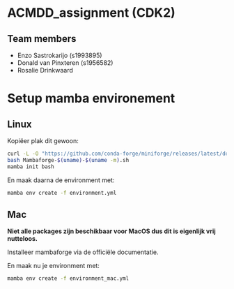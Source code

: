 # ACMDD_assignment (CDK2)
## Team members
- Enzo Sastrokarijo (s1993895)
- Donald van Pinxteren (s1956582)
- Rosalie Drinkwaard

# Setup mamba environement

## Linux

Kopiëer plak dit gewoon:
```sh
curl -L -O "https://github.com/conda-forge/miniforge/releases/latest/download/Mambaforge-$(uname)-$(uname -m).sh"
bash Mambaforge-$(uname)-$(uname -m).sh
mamba init bash
```

En maak daarna de environment met:
```sh
mamba env create -f environment.yml
```
## Mac
**Niet alle packages zijn beschikbaar voor MacOS dus dit is eigenlijk vrij nutteloos.**

Installeer mambaforge via de officiële documentatie.

En maak nu je environment met:
```sh
mamba env create -f environment_mac.yml
```

